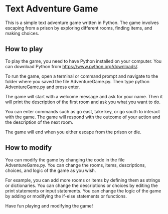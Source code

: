 # Text Adventure Game
This is a simple text adventure game written in Python. The game involves escaping from a prison by exploring different rooms, finding items, and making choices.

## How to play
To play the game, you need to have Python installed on your computer. You can download Python from https://www.python.org/downloads/.

To run the game, open a terminal or command prompt and navigate to the folder where you saved the file AdventureGame.py. Then type python AdventureGame.py and press enter.

The game will start with a welcome message and ask for your name. Then it will print the description of the first room and ask you what you want to do.

You can enter commands such as go east, take key, or go south to interact with the game. The game will respond with the outcome of your action and the description of the next room.

The game will end when you either escape from the prison or die.

## How to modify
You can modify the game by changing the code in the file AdventureGame.py. You can change the rooms, items, descriptions, choices, and logic of the game as you wish.

For example, you can add more rooms or items by defining them as strings or dictionaries. You can change the descriptions or choices by editing the print statements or input statements. You can change the logic of the game by adding or modifying the if-else statements or functions.

Have fun playing and modifying the game!

